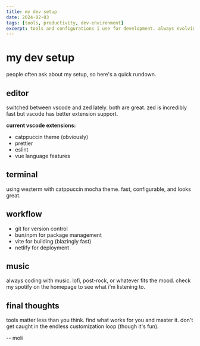 ```yaml
---
title: my dev setup
date: 2024-02-03
tags: [tools, productivity, dev-environment]
excerpt: tools and configurations i use for development. always evolving.
---
```


# my dev setup

people often ask about my setup, so here's a quick rundown.

## editor

switched between vscode and zed lately. both are great. zed is incredibly fast but vscode has better extension support.

**current vscode extensions:**
- catppuccin theme (obviously)
- prettier
- eslint
- vue language features

## terminal

using wezterm with catppuccin mocha theme. fast, configurable, and looks great.

## workflow

- git for version control
- bun/npm for package management
- vite for building (blazingly fast)
- netlify for deployment

## music

always coding with music. lofi, post-rock, or whatever fits the mood. check my spotify on the homepage to see what i'm listening to.

## final thoughts

tools matter less than you think. find what works for you and master it. don't get caught in the endless customization loop (though it's fun).

-- moli